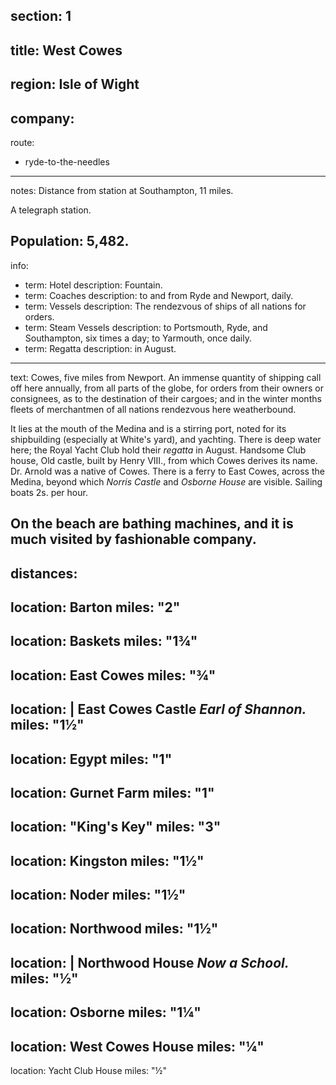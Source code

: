 section: 1
----
title: West Cowes
----
region: Isle of Wight
----
company:
----
route:
- ryde-to-the-needles
----
notes: Distance from station at Southampton, 11 miles.

A telegraph station.

Population: 5,482.
----
info:
- term: Hotel
  description: Fountain.
- term: Coaches
  description: to and from Ryde and Newport, daily.
- term: Vessels
  description: The rendezvous of ships of all nations for orders.
- term: Steam Vessels
  description: to Portsmouth, Ryde, and Southampton, six times a day; to Yarmouth, once daily.
- term: Regatta
  description: in August.
----
text: Cowes, five miles from Newport. An immense quantity of shipping call off here annually, from all parts of the globe, for orders from their owners or consignees, as to the destination of their cargoes; and in the winter months fleets of merchantmen of all nations rendezvous here weatherbound.

It lies at the mouth of the Medina and is a stirring port, noted for its shipbuilding (especially at White's yard), and yachting. There is deep water here; the Royal Yacht Club hold their *regatta* in August. Handsome Club house, Old castle, built by Henry VIII., from which Cowes derives its name. Dr. Arnold was a native of Cowes. There is a ferry to East Cowes, across the Medina, beyond which *Norris Castle* and *Osborne House* are visible. Sailing boats 2s. per hour.

On the beach are bathing machines, and it is much visited by fashionable company.
----
distances:
- 
  location: Barton
  miles: "2"
- 
  location: Baskets
  miles: "1¾"
- 
  location: East Cowes
  miles: "¾"
- 
  location: |
    East Cowes Castle
    *Earl of Shannon.*
  miles: "1½"
- 
  location: Egypt
  miles: "1"
- 
  location: Gurnet Farm
  miles: "1"
- 
  location: "King's Key"
  miles: "3"
- 
  location: Kingston
  miles: "1½"
- 
  location: Noder
  miles: "1½"
- 
  location: Northwood
  miles: "1½"
- 
  location: |
    Northwood House
    *Now a School.*
  miles: "½"
- 
  location: Osborne
  miles: "1¼"
- 
  location: West Cowes House
  miles: "¼"
- 
  location: Yacht Club House
  miles: "½"
